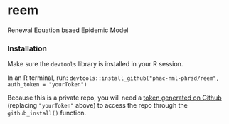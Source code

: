 # reem
Renewal Equation bsaed Epidemic Model


### Installation

Make sure the `devtools` library is installed in your R session.

In an R terminal, run: 
`devtools::install_github("phac-nml-phrsd/reem", auth_token = "yourToken")`

Because this is a private repo, you will need a [token generated on Github](https://docs.github.com/en/authentication/keeping-your-account-and-data-secure/managing-your-personal-access-tokens) (replacing `"yourToken"` above) to access the repo through the `github_install()` function. 
